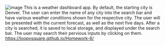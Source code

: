 ![image](https://user-images.githubusercontent.com/85306141/128457671-e67e4cdc-e4a2-46e1-a724-9a2c89ff25c1.png)
This is a weather dashboard app. By default, the starting city is Denver. The user can enter the name of any city into the search bar and have various weather conditions shown for the respective city. The user will be presented with the current forecast, as well as the next five days. After a city is searched, it is saved to local storage, and displayed under the search bar. The user may search their pervious inputs by clicking on them. https://loopysquare.github.io/Homework-6/
